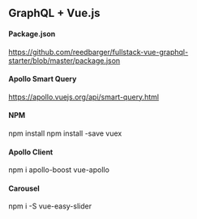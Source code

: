 ## GraphQL + Vue.js

#### Package.json
https://github.com/reedbarger/fullstack-vue-graphql-starter/blob/master/package.json

#### Apollo Smart Query
https://apollo.vuejs.org/api/smart-query.html


#### NPM 

npm install
npm install -save vuex

#### Apollo Client
npm i apollo-boost vue-apollo

#### Carousel
npm i -S vue-easy-slider

